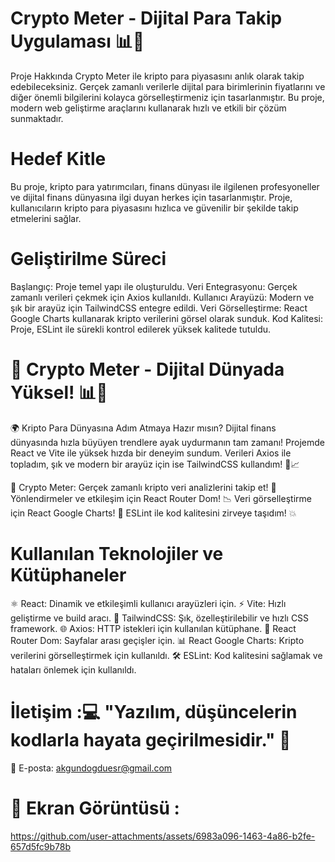 # Crypto Meter - Dijital Para Takip Uygulaması 📊🚀
Proje Hakkında
Crypto Meter ile kripto para piyasasını anlık olarak takip edebileceksiniz. Gerçek zamanlı verilerle dijital para birimlerinin fiyatlarını ve diğer önemli bilgilerini kolayca görselleştirmeniz için tasarlanmıştır. Bu proje, modern web geliştirme araçlarını kullanarak hızlı ve etkili bir çözüm sunmaktadır.

# Hedef Kitle
Bu proje, kripto para yatırımcıları, finans dünyası ile ilgilenen profesyoneller ve dijital finans dünyasına ilgi duyan herkes için tasarlanmıştır. Proje, kullanıcıların kripto para piyasasını hızlıca ve güvenilir bir şekilde takip etmelerini sağlar.


# Geliştirilme Süreci
Başlangıç: Proje temel yapı ile oluşturuldu.
Veri Entegrasyonu: Gerçek zamanlı verileri çekmek için Axios kullanıldı.
Kullanıcı Arayüzü: Modern ve şık bir arayüz için TailwindCSS entegre edildi.
Veri Görselleştirme: React Google Charts kullanarak kripto verilerini görsel olarak sunduk.
Kod Kalitesi: Proje, ESLint ile sürekli kontrol edilerek yüksek kalitede tutuldu.

# 💸 Crypto Meter - Dijital Dünyada Yüksel! 📊🚀

🌍 Kripto Para Dünyasına Adım Atmaya Hazır mısın?
Dijital finans dünyasında hızla büyüyen trendlere ayak uydurmanın tam zamanı! Projemde React ve Vite ile yüksek hızda bir deneyim sundum. Verileri Axios ile topladım, şık ve modern bir arayüz için ise TailwindCSS kullandım! 🚀📈

🔌 Crypto Meter: Gerçek zamanlı kripto veri analizlerini takip et!
🚦 Yönlendirmeler ve etkileşim için React Router Dom!
📉 Veri görselleştirme için React Google Charts!
🔧 ESLint ile kod kalitesini zirveye taşıdım! 💥

# Kullanılan Teknolojiler ve Kütüphaneler
⚛️ React: Dinamik ve etkileşimli kullanıcı arayüzleri için.
⚡ Vite: Hızlı geliştirme ve build aracı.
🎨 TailwindCSS: Şık, özelleştirilebilir ve hızlı CSS framework.
🌐 Axios: HTTP istekleri için kullanılan kütüphane.
🔄 React Router Dom: Sayfalar arası geçişler için.
📊 React Google Charts: Kripto verilerini görselleştirmek için kullanıldı.
🛠 ESLint: Kod kalitesini sağlamak ve hataları önlemek için kullanıldı.

# İletişim :💻 "Yazılım, düşüncelerin kodlarla hayata geçirilmesidir." 🚀
📧 E-posta: akgundogduesr@gmail.com

# 📸 Ekran Görüntüsü :
https://github.com/user-attachments/assets/6983a096-1463-4a86-b2fe-657d5fc9b78b


